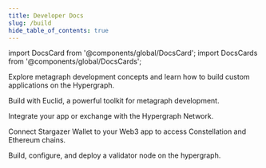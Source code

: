 ```yaml
---
title: Developer Docs
slug: /build
hide_table_of_contents: true
---
```


import DocsCard from '@components/global/DocsCard';
import DocsCards from '@components/global/DocsCards';

<head>
  <style>{`
    :root {
      --doc-item-container-width: 60rem;
    }
    .theme-edit-this-page { display: none; }
  `}</style>
</head>

<intro-end />

<DocsCards>
  <DocsCard header="Build a metagraph" href="/metagraphs" img="/img/home/state-channel.jpg">
    <p>Explore metagraph development concepts and learn how to build custom applications on the Hypergraph.</p>
  </DocsCard>

  <DocsCard header="Euclid SDK" href="/sdk" img="/img/home/community.jpg">
    <p>Build with Euclid, a powerful toolkit for metagraph development.</p>
  </DocsCard>
  <DocsCard header="Network APIs" href="/hypergraph/architecture" img="/img/home/state-channel.jpg">
    <p>Integrate your app or exchange with the Hypergraph Network.</p>
  </DocsCard>
  <DocsCard header="Integrate Stargazer Wallet" href="/stargazer" img="/img/home/stargazer.jpg">
    <p>Connect Stargazer Wallet to your Web3 app to access Constellation and Ethereum chains.</p>
  </DocsCard>
  <DocsCard header="Run a Validator Node" href="/validate" img="/img/home/community.jpg">
    <p>Build, configure, and deploy a validator node on the hypergraph.</p>
  </DocsCard>
</DocsCards>


